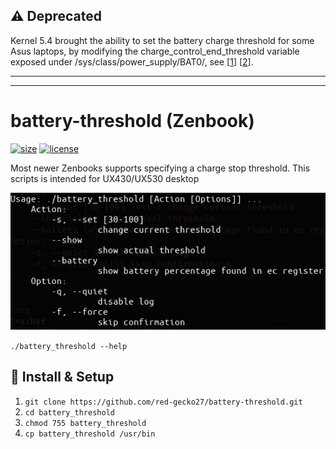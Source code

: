 ## ⚠️ Deprecated

Kernel 5.4 brought the ability to set the battery charge threshold for some Asus laptops, by modifying the charge_control_end_threshold variable exposed under /sys/class/power_supply/BAT0/, 
see [[1][5]] [[2][6]].

---
---


# battery-threshold (Zenbook)

[![size][1]][2] [![license][3]][4]

Most newer Zenbooks supports specifying a charge stop threshold. This scripts is intended for UX430/UX530 desktop

![alt text](usage.png 'Usage')

`./battery_threshold --help`


## 💾 Install & Setup

1. `git clone https://github.com/red-gecko27/battery-threshold.git`
2. `cd battery_threshold`
3. `chmod 755 battery_threshold`
4. `cp battery_threshold /usr/bin`

[1]: https://img.shields.io/github/repo-size/red-gecko27/battery-threshold?maxAge=600
[2]: https://github.com/red-gecko27/battery-threshold 'GitHub repo size'
[3]: https://img.shields.io/github/license/red-gecko27/battery-threshold?maxAge=2592000
[4]: https://github.com/red-gecko27/battery-threshold/blob/master/LICENSE 'GitHub license'
[5]: https://github.com/torvalds/linux/commit/7973353e92ee1e7ca3b2eb361a4b7cb66c92abee
[6]: https://patchwork.kernel.org/project/platform-driver-x86/patch/20190813003023.6748-1-kristian@klausen.dk/